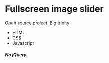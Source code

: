 # Fullscreen image slider
Open source project.
Big trinity:
- HTML 
- CSS
- Javascript
##### No jQuery.
